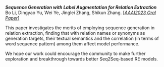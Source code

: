 
***Sequence Generation with Label Augmentation for Relation Extraction***  
Bo Li, Dingyao Yu, Wei Ye, Jinglei Zhang, Shikun Zhang. [[*AAAI2023 Oral Paper*]](https://arxiv.org/abs/2212.14266)

This paper investigates the merits of employing sequence generation in relation extraction, finding that with relation names or synonyms as generation targets, their textual semantics and the correlation (in terms of word sequence pattern) among them affect model performance.

We hope our work could encourage the community to make further exploration and breakthrough towards better Seq2Seq-based RE models.
